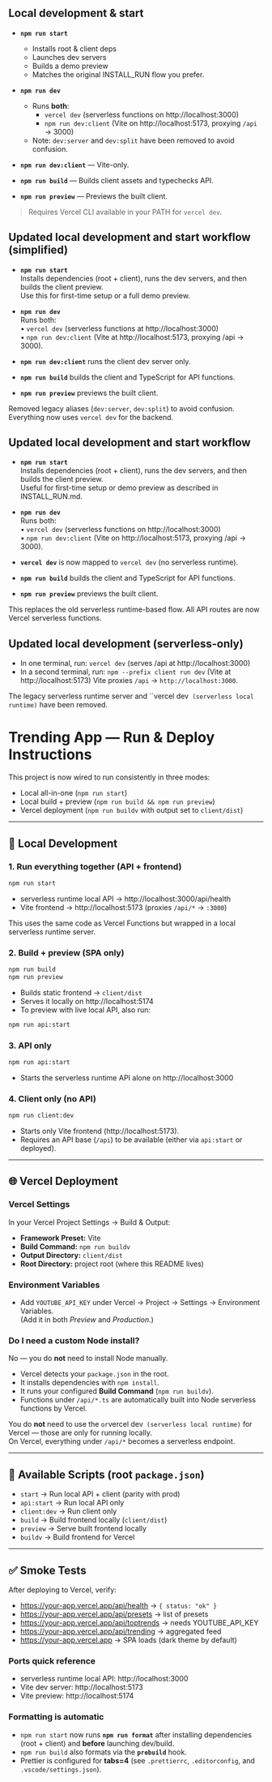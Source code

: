 ## Local development & start

- **`npm run start`**
    - Installs root & client deps
    - Launches dev servers
    - Builds a demo preview
    - Matches the original INSTALL_RUN flow you prefer.

- **`npm run dev`**
    - Runs **both**:
        - `vercel dev` (serverless functions on http://localhost:3000)
        - `npm run dev:client` (Vite on http://localhost:5173, proxying `/api` → 3000)
    - Note: `dev:server` and `dev:split` have been removed to avoid confusion.

- **`npm run dev:client`** — Vite-only.

- **`npm run build`** — Builds client assets and typechecks API.

- **`npm run preview`** — Previews the built client.

> Requires Vercel CLI available in your PATH for `vercel dev`.

## Updated local development and start workflow (simplified)

- **`npm run start`**  
  Installs dependencies (root + client), runs the dev servers, and then builds the client preview.  
  Use this for first-time setup or a full demo preview.

- **`npm run dev`**  
  Runs both:  
  • `vercel dev` (serverless functions at http://localhost:3000)  
  • `npm run dev:client` (Vite at http://localhost:5173, proxying /api → 3000).

- **`npm run dev:client`** runs the client dev server only.
- **`npm run build`** builds the client and TypeScript for API functions.
- **`npm run preview`** previews the built client.

Removed legacy aliases (`dev:server`, `dev:split`) to avoid confusion. Everything now uses `vercel dev` for the backend.

## Updated local development and start workflow

- **`npm run start`**  
  Installs dependencies (root + client), runs the dev servers, and then builds the client preview.  
  Useful for first-time setup or demo preview as described in INSTALL_RUN.md.

- **`npm run dev`**  
  Runs both:  
  • `vercel dev` (serverless functions on http://localhost:3000)  
  • `npm run dev:client` (Vite on http://localhost:5173, proxying /api → 3000).

- **`vercel dev`** is now mapped to `vercel dev` (no serverless runtime).
- **`npm run build`** builds the client and TypeScript for API functions.
- **`npm run preview`** previews the built client.

This replaces the old serverless runtime-based flow. All API routes are now Vercel serverless functions.

## Updated local development (serverless-only)

- In one terminal, run: `vercel dev` (serves /api at http://localhost:3000)
- In a second terminal, run: `npm --prefix client run dev` (Vite at http://localhost:5173)
  Vite proxies `/api` → `http://localhost:3000`.

The legacy serverless runtime server and ``vercel dev` (serverless local runtime)` have been removed.

# Trending App — Run & Deploy Instructions

This project is now wired to run consistently in three modes:

- Local all-in-one (`npm run start`)
- Local build + preview (`npm run build && npm run preview`)
- Vercel deployment (`npm run buildv` with output set to `client/dist`)

---

## 🚀 Local Development

### 1. Run everything together (API + frontend)

```bash
npm run start
```

- serverless runtime local API → http://localhost:3000/api/health
- Vite frontend → http://localhost:5173 (proxies `/api/*` → `:3000`)

This uses the same code as Vercel Functions but wrapped in a local serverless runtime server.

### 2. Build + preview (SPA only)

```bash
npm run build
npm run preview
```

- Builds static frontend → `client/dist`
- Serves it locally on http://localhost:5174
- To preview with live local API, also run:

```bash
npm run api:start
```

### 3. API only

```bash
npm run api:start
```

- Starts the serverless runtime API alone on http://localhost:3000

### 4. Client only (no API)

```bash
npm run client:dev
```

- Starts only Vite frontend (http://localhost:5173).
- Requires an API base (`/api`) to be available (either via `api:start` or deployed).

---

## 🌐 Vercel Deployment

### Vercel Settings

In your Vercel Project Settings → Build & Output:

- **Framework Preset:** Vite
- **Build Command:** `npm run buildv`
- **Output Directory:** `client/dist`
- **Root Directory:** project root (where this README lives)

### Environment Variables

- Add `YOUTUBE_API_KEY` under Vercel → Project → Settings → Environment Variables.  
  (Add it in both _Preview_ and _Production_.)

### Do I need a custom Node install?

No — you do **not** need to install Node manually.

- Vercel detects your `package.json` in the root.
- It installs dependencies with `npm install`.
- It runs your configured **Build Command** (`npm run buildv`).
- Functions under `/api/*.ts` are automatically built into Node serverless functions by Vercel.

You do **not** need to use the `or`vercel dev` (serverless local runtime)` for Vercel — those are only for running locally.  
On Vercel, everything under `/api/*` becomes a serverless endpoint.

---

## 📜 Available Scripts (root `package.json`)

- `start` → Run local API + client (parity with prod)
- `api:start` → Run local API only
- `client:dev` → Run client only
- `build` → Build frontend locally (`client/dist`)
- `preview` → Serve built frontend locally
- `buildv` → Build frontend for Vercel

---

## ✅ Smoke Tests

After deploying to Vercel, verify:

- https://your-app.vercel.app/api/health → `{ status: "ok" }`
- https://your-app.vercel.app/api/presets → list of presets
- https://your-app.vercel.app/api/toptrends → needs YOUTUBE_API_KEY
- https://your-app.vercel.app/api/trending → aggregated feed
- https://your-app.vercel.app → SPA loads (dark theme by default)

### Ports quick reference

- serverless runtime local API: http://localhost:3000
- Vite dev server: http://localhost:5173
- Vite preview: http://localhost:5174

### Formatting is automatic

- `npm run start` now runs **`npm run format`** after installing dependencies (root + client) and **before** launching dev/build.
- `npm run build` also formats via the **`prebuild`** hook.
- Prettier is configured for **tabs=4** (see `.prettierrc`, `.editorconfig`, and `.vscode/settings.json`).
